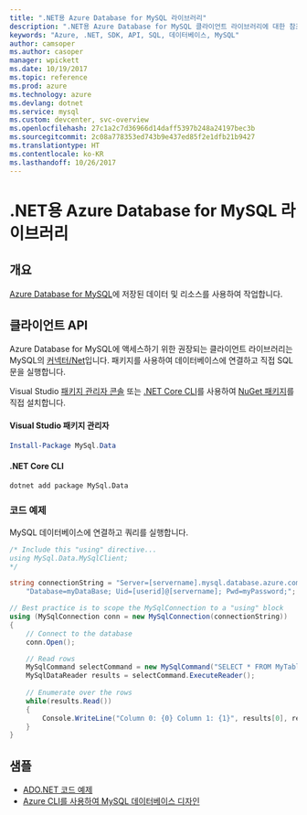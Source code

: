 ```yaml
---
title: ".NET용 Azure Database for MySQL 라이브러리"
description: ".NET용 Azure Database for MySQL 클라이언트 라이브러리에 대한 참조 설명서"
keywords: "Azure, .NET, SDK, API, SQL, 데이터베이스, MySQL"
author: camsoper
ms.author: casoper
manager: wpickett
ms.date: 10/19/2017
ms.topic: reference
ms.prod: azure
ms.technology: azure
ms.devlang: dotnet
ms.service: mysql
ms.custom: devcenter, svc-overview
ms.openlocfilehash: 27c1a2c7d36966d14daff5397b248a24197bec3b
ms.sourcegitcommit: 2c08a778353ed743b9e437ed85f2e1dfb21b9427
ms.translationtype: HT
ms.contentlocale: ko-KR
ms.lasthandoff: 10/26/2017
---
```

# <a name="azure-database-for-mysql-libraries-for-net"></a>.NET용 Azure Database for MySQL 라이브러리

## <a name="overview"></a>개요

[Azure Database for MySQL](/azure/mysql/overview)에 저장된 데이터 및 리소스를 사용하여 작업합니다.

## <a name="client-apis"></a>클라이언트 API

Azure Database for MySQL에 액세스하기 위한 권장되는 클라이언트 라이브러리는 MySQL의 [커넥터/Net](https://dev.mysql.com/doc/connector-net/en)입니다. 패키지를 사용하여 데이터베이스에 연결하고 직접 SQL 문을 실행합니다. 

Visual Studio [패키지 관리자 콘솔][PackageManager] 또는 [.NET Core CLI][DotNetCLI]를 사용하여 [NuGet 패키지](https://www.nuget.org/packages/MySql.Data)를 직접 설치합니다.

#### <a name="visual-studio-package-manager"></a>Visual Studio 패키지 관리자

```powershell
Install-Package MySql.Data
```

#### <a name="net-core-cli"></a>.NET Core CLI

```bash
dotnet add package MySql.Data
```

### <a name="code-example"></a>코드 예제

MySQL 데이터베이스에 연결하고 쿼리를 실행합니다.

```csharp
/* Include this "using" directive...
using MySql.Data.MySqlClient;
*/

string connectionString = "Server=[servername].mysql.database.azure.com; " +
    "Database=myDataBase; Uid=[userid]@[servername]; Pwd=myPassword;";

// Best practice is to scope the MySqlConnection to a "using" block
using (MySqlConnection conn = new MySqlConnection(connectionString))
{
    // Connect to the database
    conn.Open();

    // Read rows
    MySqlCommand selectCommand = new MySqlCommand("SELECT * FROM MyTable", conn);
    MySqlDataReader results = selectCommand.ExecuteReader();
    
    // Enumerate over the rows
    while(results.Read())
    {
        Console.WriteLine("Column 0: {0} Column 1: {1}", results[0], results[1]);
    }
}
```

## <a name="samples"></a>샘플

- [ADO.NET 코드 예제](/dotnet/framework/data/adonet/ado-net-code-examples)
- [Azure CLI를 사용하여 MySQL 데이터베이스 디자인](https://docs.microsoft.com/azure/mysql/tutorial-design-database-using-cli) 

[PackageManager]: https://docs.microsoft.com/nuget/tools/package-manager-console
[DotNetCLI]: https://docs.microsoft.com/dotnet/core/tools/dotnet-add-package
